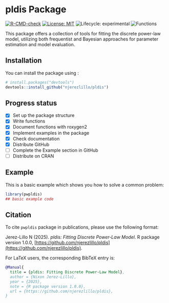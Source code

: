 
# pldis Package

<!-- badges: start -->
[![R-CMD-check](https://github.com/njerezlillo/pldis/actions/workflows/R-CMD-check.yaml/badge.svg)](https://github.com/njerezlillo/pldis/actions/workflows/R-CMD-check.yaml)
[![License: MIT](https://img.shields.io/badge/License-MIT-yellow.svg)](./LICENSE)
![Lifecycle: experimental](https://img.shields.io/badge/Lifecycle-Experimental-orange)
![Functions](https://img.shields.io/badge/Functions-6-lightblue)
<!-- badges: end -->

This package offers a collection of tools for fitting the discrete power-law model, utilizing both frequentist and Bayesian approaches for parameter estimation and model evaluation.

## Installation

You can install the package using :

``` r
# install.packages("devtools")
devtools::install_github("njerezlillo/pldis")
```

## Progress status

- [x] Set up the package structure  
- [x] Write functions  
- [x] Document functions with roxygen2  
- [x] Implement examples in the package
- [x] Check documentation
- [x] Distribute GitHub  
- [ ] Complete the Example section in GitHub
- [ ] Distribute on CRAN  

## Example

This is a basic example which shows you how to solve a common problem:

``` r
library(pwpldis)
## basic example code
```

## Citation

To cite `pwpldis` package in publications, please use the following format:

Jerez-Lillo N (2025). *pldis: Fitting Discrete Power-Law Model*. R package version 1.0.0, [https://github.com/njerezlillo/pldis](https://github.com/njerezlillo/pldis).

For LaTeX users, the corresponding BibTeX entry is:

```bibtex
@Manual{
  title = {pldis: Fitting Discrete Power-Law Model},
  author = {Nixon Jerez-Lillo},
  year = {2025},
  note = {R package version 1.0.0},
  url = {https://github.com/njerezlillo/pldis},
}
```
